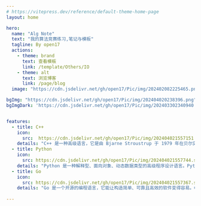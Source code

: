 ```yaml
---
# https://vitepress.dev/reference/default-theme-home-page
layout: home

hero:
  name: "Alg Note"
  text: "我的算法竞赛练习,笔记与模板"
  tagline: By open17
  actions:
    - theme: brand
      text: 查看模板
      link: /template/Others/IO
    - theme: alt
      text: 浏览博客
      link: /page/blog
  image: "https://cdn.jsdelivr.net/gh/open17/Pic/img/202402082225465.png"

bgImg: "https://cdn.jsdelivr.net/gh/open17/Pic/img/202404020238396.png"
bgImgDark: 'https://cdn.jsdelivr.net/gh/open17/Pic/img/202403302340940.png'


features:
  - title: C++
    icon: 
      src:  https://cdn.jsdelivr.net/gh/open17/Pic/img/202404021557151.svg
    details: "C++ 是一种高级语言，它是由 Bjarne Stroustrup 于 1979 年在贝尔实验室开始设计开发的。C++ 进一步扩充和完善了 C 语言，是一种面向对象的程序设计语言"
  - title: Python
    icon: 
      src: https://cdn.jsdelivr.net/gh/open17/Pic/img/202404021557744.svg
    details: "Python 是一种解释型、面向对象、动态数据类型的高级程序设计语言。Python 由 Guido van Rossum 于 1989 年底发明，第一个公开发行版发行于 1991 年。"
  - title: Go
    icon: 
      src: https://cdn.jsdelivr.net/gh/open17/Pic/img/202404021557367.svg
    details: "Go 是一个开源的编程语言，它能让构造简单、可靠且高效的软件变得容易。Go是从2007年末由Robert Griesemer, Rob Pike, Ken Thompson主持开发，并最终于2009年11月开源。"
    
---
```


<script setup> 
import DataShow from './components/DataShow.vue'

</script>

<DataShow class="mt-10"/>



